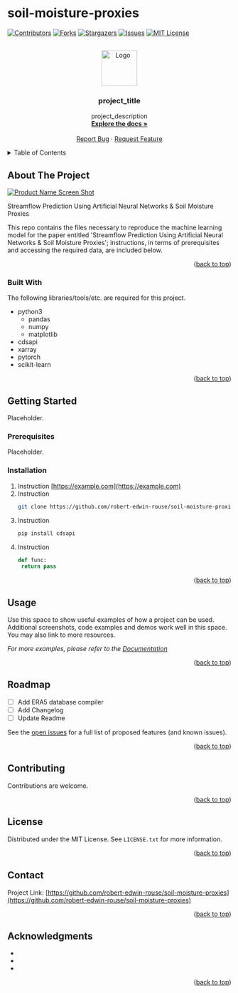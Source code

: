 # soil-moisture-proxies

<a name="readme-top"></a>


<!-- PROJECT SHIELDS -->
[![Contributors][contributors-shield]][contributors-url]
[![Forks][forks-shield]][forks-url]
[![Stargazers][stars-shield]][stars-url]
[![Issues][issues-shield]][issues-url]
[![MIT License][license-shield]][license-url]


<!-- PROJECT HEADER -->
<br />
<div align="center">
  <a href="https://github.com/robert-edwin-rouse/soil-moisture-proxies">
    <img src="images/logo.png" alt="Logo" width="80" height="80">
  </a>

<h3 align="center">project_title</h3>

  <p align="center">
    project_description
    <br />
    <a href="https://github.com/robert-edwin-rouse/soil-moisture-proxies"><strong>Explore the docs »</strong></a>
    <br />
    <br />
    <a href="https://github.com/robert-edwin-rouse/soil-moisture-proxies/issues">Report Bug</a>
    ·
    <a href="https://github.com/robert-edwin-rouse/soil-moisture-proxies/issues">Request Feature</a>
  </p>
</div>


<!-- TABLE OF CONTENTS -->
<details>
  <summary>Table of Contents</summary>
  <ol>
    <li>
      <a href="#about-the-project">About The Project</a>
      <ul>
        <li><a href="#built-with">Built With</a></li>
      </ul>
    </li>
    <li>
      <a href="#getting-started">Getting Started</a>
      <ul>
        <li><a href="#prerequisites">Prerequisites</a></li>
        <li><a href="#installation">Installation</a></li>
      </ul>
    </li>
    <li><a href="#usage">Usage</a></li>
    <li><a href="#roadmap">Roadmap</a></li>
    <li><a href="#contributing">Contributing</a></li>
    <li><a href="#license">License</a></li>
    <li><a href="#contact">Contact</a></li>
    <li><a href="#acknowledgments">Acknowledgments</a></li>
  </ol>
</details>


<!-- ABOUT THE PROJECT -->
## About The Project

[![Product Name Screen Shot][product-screenshot]](https://example.com)

Streamflow Prediction Using Artificial Neural Networks &amp; Soil Moisture Proxies

This repo contains the files necessary to reproduce the machine learning model for the paper entitled 'Streamflow Prediction Using Artificial Neural Networks &amp; Soil Moisture Proxies'; instructions, in terms of prerequisites and accessing the required data, are included below.

<p align="right">(<a href="#readme-top">back to top</a>)</p>



### Built With

The following libraries/tools/etc. are required for this project.

* python3
  * pandas
  * numpy
  * matplotlib
* cdsapi
* xarray
* pytorch
* scikit-learn

<p align="right">(<a href="#readme-top">back to top</a>)</p>



<!-- GETTING STARTED -->
## Getting Started

Placeholder.

### Prerequisites

Placeholder.

### Installation

1. Instruction [https://example.com](https://example.com)
2. Instruction
   ```sh
   git clone https://github.com/robert-edwin-rouse/soil-moisture-proxies.git
   ```
3. Instruction
   ```sh
   pip install cdsapi
   ```
4. Instruction
   ```py
   def func:
    return pass
   ```

<p align="right">(<a href="#readme-top">back to top</a>)</p>



<!-- USAGE EXAMPLES -->
## Usage

Use this space to show useful examples of how a project can be used. Additional screenshots, code examples and demos work well in this space. You may also link to more resources.

_For more examples, please refer to the [Documentation](https://example.com)_

<p align="right">(<a href="#readme-top">back to top</a>)</p>



<!-- ROADMAP -->
## Roadmap

- [ ] Add ERA5 database compiler
- [ ] Add Changelog
- [ ] Update Readme 

See the [open issues](https://github.com/robert-edwin-rouse/soil-moisture-proxies/issues) for a full list of proposed features (and known issues).

<p align="right">(<a href="#readme-top">back to top</a>)</p>



<!-- CONTRIBUTING -->
## Contributing

Contributions are welcome.

<p align="right">(<a href="#readme-top">back to top</a>)</p>


<!-- LICENSE -->
## License

Distributed under the MIT License. See `LICENSE.txt` for more information.

<p align="right">(<a href="#readme-top">back to top</a>)</p>


<!-- CONTACT -->
## Contact

Project Link: [https://github.com/robert-edwin-rouse/soil-moisture-proxies](https://github.com/robert-edwin-rouse/soil-moisture-proxies)

<p align="right">(<a href="#readme-top">back to top</a>)</p>


<!-- ACKNOWLEDGMENTS -->
## Acknowledgments

* []()
* []()
* []()

<p align="right">(<a href="#readme-top">back to top</a>)</p>


<!-- MARKDOWN LINKS & IMAGES -->
<!-- https://www.markdownguide.org/basic-syntax/#reference-style-links -->
[contributors-shield]: https://img.shields.io/github/contributors/robert-edwin-rouse/soil-moisture-proxies.svg?style=for-the-badge
[contributors-url]: https://github.com/robert-edwin-rouse/soil-moisture-proxies/graphs/contributors
[forks-shield]: https://img.shields.io/github/forks/robert-edwin-rouse/soil-moisture-proxies.svg?style=for-the-badge
[forks-url]: https://github.com/robert-edwin-rouse/soil-moisture-proxies/network/members
[stars-shield]: https://img.shields.io/github/stars/robert-edwin-rouse/soil-moisture-proxies.svg?style=for-the-badge
[stars-url]: https://github.com/robert-edwin-rouse/soil-moisture-proxies/stargazers
[issues-shield]: https://img.shields.io/github/issues/robert-edwin-rouse/soil-moisture-proxies.svg?style=for-the-badge
[issues-url]: https://github.com/robert-edwin-rouse/soil-moisture-proxies/issues
[license-shield]: https://img.shields.io/github/license/robert-edwin-rouse/soil-moisture-proxies.svg?style=for-the-badge
[license-url]: https://github.com/othneildrew/Best-README-Template/blob/master/LICENSE.txt
[product-screenshot]: images/screenshot.png